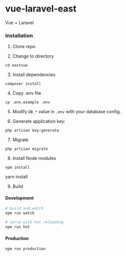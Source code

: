 # vue-laravel-east

Vue + Laravel 

### Installation

1. Clone repo

2. Change to directory

````
cd eastvue
````   

3. Install dependencies

````
composer install
````

4. Copy .env file

```
cp .env.example .env
```

5. Modify `DB_*` value in `.env` with your database config.

6. Generate application key:

````
php artisan key:generate
````

7. Migrate
````
php artisan migrate
````

8. Install Node modules
````
npm install
````
yarn install

9. Build

#### Development

```bash
# build and watch
npm run watch

# serve with hot reloading
npm run hot
```

#### Production

```bash
npm run production
```
